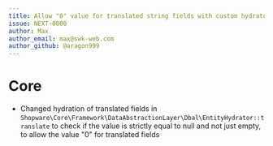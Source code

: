 ```yaml
---
title: Allow "0" value for translated string fields with custom hydrators
issue: NEXT-0000
author: Max
author_email: max@swk-web.com
author_github: @aragon999
---
```

# Core
* Changed hydration of translated fields in `Shopware\Core\Framework\DataAbstractionLayer\Dbal\EntityHydrator::translate` to check if the value is strictly equal to null and not just empty, to allow the value "0" for translated fields
